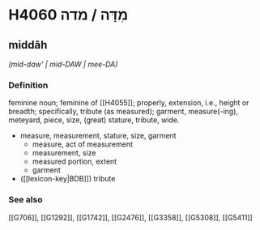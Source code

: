 # H4060 מִדָּה / מדה

## middâh

_(mid-daw' | mid-DAW | mee-DA)_

### Definition

feminine noun; feminine of [[H4055]]; properly, extension, i.e., height or breadth; specifically, tribute (as measured); garment, measure(-ing), meteyard, piece, size, (great) stature, tribute, wide.

- measure, measurement, stature, size, garment
    - measure, act of measurement
    - measurement, size
    - measured portion, extent
    - garment
- ([[lexicon-key|BDB]]) tribute
### See also

[[G706]], [[G1292]], [[G1742]], [[G2476]], [[G3358]], [[G5308]], [[G5411]]

